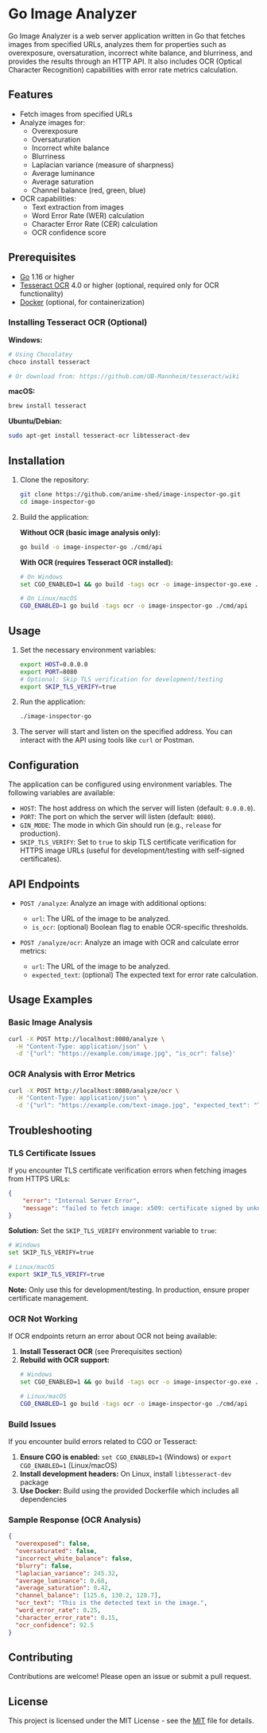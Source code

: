 # Go Image Analyzer

Go Image Analyzer is a web server application written in Go that fetches images from specified URLs, analyzes them for properties such as overexposure, oversaturation, incorrect white balance, and blurriness, and provides the results through an HTTP API. It also includes OCR (Optical Character Recognition) capabilities with error rate metrics calculation.

## Features

- Fetch images from specified URLs
- Analyze images for:
  - Overexposure
  - Oversaturation
  - Incorrect white balance
  - Blurriness
  - Laplacian variance (measure of sharpness)
  - Average luminance
  - Average saturation
  - Channel balance (red, green, blue)
- OCR capabilities:
  - Text extraction from images
  - Word Error Rate (WER) calculation
  - Character Error Rate (CER) calculation
  - OCR confidence score

## Prerequisites

- [Go](https://golang.org/doc/install) 1.16 or higher
- [Tesseract OCR](https://github.com/tesseract-ocr/tesseract) 4.0 or higher (optional, required only for OCR functionality)
- [Docker](https://docs.docker.com/get-docker/) (optional, for containerization)

### Installing Tesseract OCR (Optional)

**Windows:**
```sh
# Using Chocolatey
choco install tesseract

# Or download from: https://github.com/UB-Mannheim/tesseract/wiki
```

**macOS:**
```sh
brew install tesseract
```

**Ubuntu/Debian:**
```sh
sudo apt-get install tesseract-ocr libtesseract-dev
```

## Installation

1. Clone the repository:
   ```sh
   git clone https://github.com/anime-shed/image-inspector-go.git
   cd image-inspector-go
   ```

2. Build the application:

   **Without OCR (basic image analysis only):**
   ```sh
   go build -o image-inspector-go ./cmd/api
   ```

   **With OCR (requires Tesseract OCR installed):**
   ```sh
   # On Windows
   set CGO_ENABLED=1 && go build -tags ocr -o image-inspector-go.exe ./cmd/api

   # On Linux/macOS
   CGO_ENABLED=1 go build -tags ocr -o image-inspector-go ./cmd/api
   ```

## Usage

1. Set the necessary environment variables:
   ```sh
   export HOST=0.0.0.0
   export PORT=8080
   # Optional: Skip TLS verification for development/testing
   export SKIP_TLS_VERIFY=true
   ```

2. Run the application:
   ```sh
   ./image-inspector-go
   ```

3. The server will start and listen on the specified address. You can interact with the API using tools like `curl` or Postman.

## Configuration

The application can be configured using environment variables. The following variables are available:

- `HOST`: The host address on which the server will listen (default: `0.0.0.0`).
- `PORT`: The port on which the server will listen (default: `8080`).
- `GIN_MODE`: The mode in which Gin should run (e.g., `release` for production).
- `SKIP_TLS_VERIFY`: Set to `true` to skip TLS certificate verification for HTTPS image URLs (useful for development/testing with self-signed certificates).

## API Endpoints

- `POST /analyze`: Analyze an image with additional options:
   - `url`: The URL of the image to be analyzed.
   - `is_ocr`: (optional) Boolean flag to enable OCR-specific thresholds.

- `POST /analyze/ocr`: Analyze an image with OCR and calculate error metrics:
   - `url`: The URL of the image to be analyzed.
   - `expected_text`: (optional) The expected text for error rate calculation.

## Usage Examples

### Basic Image Analysis

```bash
curl -X POST http://localhost:8080/analyze \
  -H "Content-Type: application/json" \
  -d '{"url": "https://example.com/image.jpg", "is_ocr": false}'
```

### OCR Analysis with Error Metrics

```bash
curl -X POST http://localhost:8080/analyze/ocr \
  -H "Content-Type: application/json" \
  -d '{"url": "https://example.com/text-image.jpg", "expected_text": "This is the expected text in the image."}'
```

## Troubleshooting

### TLS Certificate Issues

If you encounter TLS certificate verification errors when fetching images from HTTPS URLs:

```json
{
    "error": "Internal Server Error",
    "message": "failed to fetch image: x509: certificate signed by unknown authority"
}
```

**Solution:** Set the `SKIP_TLS_VERIFY` environment variable to `true`:

```sh
# Windows
set SKIP_TLS_VERIFY=true

# Linux/macOS
export SKIP_TLS_VERIFY=true
```

**Note:** Only use this for development/testing. In production, ensure proper certificate management.

### OCR Not Working

If OCR endpoints return an error about OCR not being available:

1. **Install Tesseract OCR** (see Prerequisites section)
2. **Rebuild with OCR support:**
   ```sh
   # Windows
   set CGO_ENABLED=1 && go build -tags ocr -o image-inspector-go.exe ./cmd/api

   # Linux/macOS
   CGO_ENABLED=1 go build -tags ocr -o image-inspector-go ./cmd/api
   ```

### Build Issues

If you encounter build errors related to CGO or Tesseract:

1. **Ensure CGO is enabled:** `set CGO_ENABLED=1` (Windows) or `export CGO_ENABLED=1` (Linux/macOS)
2. **Install development headers:** On Linux, install `libtesseract-dev` package
3. **Use Docker:** Build using the provided Dockerfile which includes all dependencies

### Sample Response (OCR Analysis)

```json
{
  "overexposed": false,
  "oversaturated": false,
  "incorrect_white_balance": false,
  "blurry": false,
  "laplacian_variance": 245.32,
  "average_luminance": 0.68,
  "average_saturation": 0.42,
  "channel_balance": [125.6, 130.2, 128.7],
  "ocr_text": "This is the detected text in the image.",
  "word_error_rate": 0.25,
  "character_error_rate": 0.15,
  "ocr_confidence": 92.5
}
```

## Contributing

Contributions are welcome! Please open an issue or submit a pull request.

## License

This project is licensed under the MIT License - see the [MIT](MIT) file for details.
